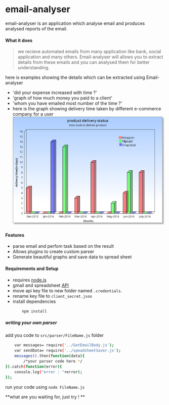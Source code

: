 # email-analyser

email-analyser is an application which analyse email and produces analysed reports of the email. 

#### What it does 
>we recieve automated emails from many application like bank, social application and many others. Email-analyser will allows you to extract details from these emails and you can analysed them for better understanding. 

here is examples showing the details which can be extracted using Email-analyser 

 - 'did your expense increased with time ?'
 - 'graph of how much money you  paid to a client'
 - 'whom you have emailed most number of the time ?'
 - here is the graph showing delivery time taken by different e-commerce company for a user
 ![](https://raw.githubusercontent.com/anandpathak/email-analyser/master/images/product_delivery.png)

#### Features 
  - parse email and perfom task based on the result
  - Allows plugins  to create custom parser
  - Generate beautiful graphs and save data to spread sheet

#### Requirements and  Setup 

 - requires [node.js](https://nodejs.org/en/download/)
 - gmail and spreadsheet [API](https://console.developers.google.com/flows/enableapi?apiid=gmail)
 - move api key file to new folder named `.credentials`. 
 - rename key file to `client_secret.json`
 - install dependencies
    ```sh
        npm install
    ```

##### writing your own parser
add you code to `src/parser/FileName.js` folder
```sh
    var messages= require('../GetEmailBody.js');
    var sendData= require('../speadsheetSaver.js');
    messages().then(function(data){
        /*your parser code here */
}).catch(function(error){
	console.log("error : "+error);
});
```
run your code using `node FileName.js`

**what are you waiting for, just try ! **
